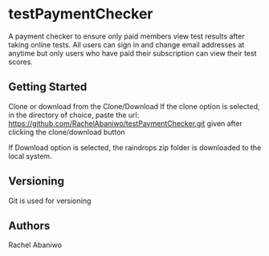 # testPaymentChecker
A payment checker to ensure only paid members view test results after taking online tests. All users can sign in and change email addresses at anytime but only users who have paid their subscription can view their test scores.

## Getting Started
Clone or download from the Clone/Download If the clone option is selected, in the directory of choice, paste the url: https://github.com/RachelAbaniwo/testPaymentChecker.git given after clicking the clone/download button

If Download option is selected, the raindrops zip folder is downloaded to the local system.

## Versioning
Git is used for versioning

## Authors
Rachel Abaniwo
